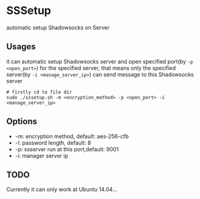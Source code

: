 # SSSetup

automatic setup Shadowsocks on Server

## Usages

it can automatic setup Shadowsocks server and open specified port(by `-p <open_port>`) for the specified server, that means only the specified server(by `-i <manage_server_ip>`) can send message to this Shadowsocks server
``` shell
# firstly cd to file dir
sudo ./sssetup.sh -m <encryption_method> -p <open_port> -i <manage_server_ip>
```

## Options

  - -m:  	encryption method, default: aes-256-cfb
  - -l:     password length, default: 8
  - -p:    	ssserver run at this port,default: 9001
  - -i:  	manager server ip

## TODO

Currently it can only work at Ubuntu 14.04...